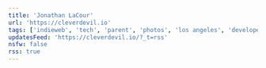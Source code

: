 ```yaml
---
title: 'Jonathan LaCour'
url: 'https://cleverdevil.io'
tags: ['indieweb', 'tech', 'parent', 'photos', 'los angeles', 'developer', 'food']
updatesFeed: 'https://cleverdevil.io/?_t=rss'
nsfw: false
rss: true
---
```

